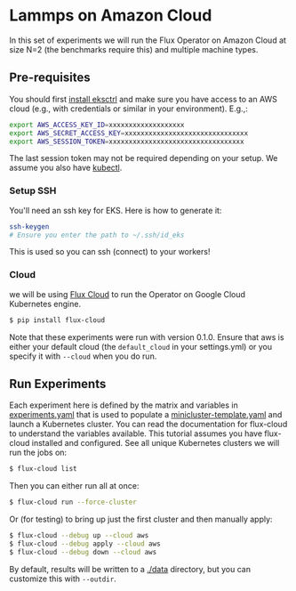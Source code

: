 # Lammps on Amazon Cloud

In this set of experiments we will run the Flux Operator on Amazon Cloud at size N=2
(the benchmarks require this) and multiple machine types.

## Pre-requisites

You should first [install eksctrl](https://github.com/weaveworks/eksctl) and make sure you have access to an AWS cloud (e.g.,
with credentials or similar in your environment). E.g.,:

```bash
export AWS_ACCESS_KEY_ID=xxxxxxxxxxxxxxxxxxx
export AWS_SECRET_ACCESS_KEY=xxxxxxxxxxxxxxxxxxxxxxxxxxxxxxx
export AWS_SESSION_TOKEN=xxxxxxxxxxxxxxxxxxxxxxxxxxxxxxxxxx
```

The last session token may not be required depending on your setup.
We assume you also have [kubectl](https://kubernetes.io/docs/tasks/tools/).

### Setup SSH

You'll need an ssh key for EKS. Here is how to generate it:

```bash
ssh-keygen
# Ensure you enter the path to ~/.ssh/id_eks
```

This is used so you can ssh (connect) to your workers!

### Cloud

we will be using [Flux Cloud](https://github.com/converged-computing/flux-cloud) 
to run the Operator on Google Cloud Kubernetes engine.

```bash
$ pip install flux-cloud
```

Note that these experiments were run with version 0.1.0.
Ensure that aws is either your default cloud (the `default_cloud` in your settings.yml)
or you specify it with `--cloud` when you do run.


## Run Experiments

Each experiment here is defined by the matrix and variables in [experiments.yaml](experiment.yaml) that is used to
populate a [minicluster-template.yaml](minicluster-template.yaml) and launch a Kubernetes cluster.
You can read the documentation for flux-cloud to understand the variables available.
This tutorial assumes you have flux-cloud installed and configured. See all unique Kubernetes clusters
we will run the jobs on:

```bash
$ flux-cloud list
```

Then you can either run all at once:

```bash
$ flux-cloud run --force-cluster
```

Or (for testing) to bring up just the first cluster and then manually apply:

```bash
$ flux-cloud --debug up --cloud aws
$ flux-cloud --debug apply --cloud aws
$ flux-cloud --debug down --cloud aws
```

By default, results will be written to a [./data](data) directory, but you can customize this with `--outdir`.

